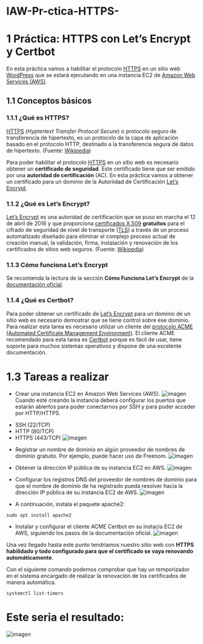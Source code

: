 # IAW-Pr-ctica-HTTPS-

<h1 id="práctica-https-con-lets-encrypt-y-certbot"><span class="header-section-number">1</span> Práctica: HTTPS con Let’s Encrypt y Certbot</h1>
<p>En esta práctica vamos a habilitar el protocolo <a href="https://es.wikipedia.org/wiki/Protocolo_seguro_de_transferencia_de_hipertexto">HTTPS</a> en un sitio web <a href="https://wordpress.org">WordPress</a> que se estará ejecutando en una instancia EC2 de <a href="https://aws.amazon.com/es/ec2/">Amazon Web Services (AWS)</a>.</p>
<h2 id="conceptos-básicos"><span class="header-section-number">1.1</span> Conceptos básicos</h2>
<h3 id="qué-es-https"><span class="header-section-number">1.1.1</span> ¿Qué es HTTPS?</h3>
<p><a href="https://es.wikipedia.org/wiki/Protocolo_seguro_de_transferencia_de_hipertexto">HTTPS</a> (<em>Hyptertext Transfer Protocol Secure</em>) o protocolo seguro de transferencia de hipertexto, es un protocolo de la capa de aplicación basado en el protocolo HTTP, destinado a la transferencia segura de datos de hipertexto. (Fuente: <a href="https://es.wikipedia.org/wiki/Protocolo_seguro_de_transferencia_de_hipertexto">Wikipedia</a>)</p>
<p>Para poder habilitar el protocolo <a href="https://es.wikipedia.org/wiki/Protocolo_seguro_de_transferencia_de_hipertexto">HTTPS</a> en un sitio web es necesario obtener un <strong>certificado de seguridad</strong>. Este certificado tiene que ser emitido por una <strong>autoridad de certificación</strong> (AC). En esta práctica vamos a obtener un certificado para un dominio de la Autoriidad de Certificación <a href="https://letsencrypt.org">Let’s Encrypt</a>.</p>
<h3 id="qué-es-lets-encrypt"><span class="header-section-number">1.1.2</span> ¿Qué es Let’s Encrypt?</h3>
<p><a href="https://letsencrypt.org">Let’s Encrypt</a>​ es una autoridad de certificación que se puso en marcha el 12 de abril de 2016 y que proporciona <a href="https://es.wikipedia.org/wiki/X.509">certificados X.509</a> <strong>gratuitos</strong> para el cifrado de seguridad de nivel de transporte (<a href="https://es.wikipedia.org/wiki/Seguridad_de_la_capa_de_transporte">TLS</a>) a través de un proceso automatizado diseñado para eliminar el complejo proceso actual de creación manual, la validación, firma, instalación y renovación de los certificados de sitios web seguros. (Fuente: <a href="https://es.wikipedia.org/wiki/Let%27s_Encrypt">Wikipedia</a>)</p>
<h3 id="cómo-funciona-lets-encrypt"><span class="header-section-number">1.1.3</span> Cómo funciona Let’s Encrypt</h3>
<p>Se recomienda la lectura de la sección <strong>Cómo Funciona Let’s Encrypt</strong> de la <a href="https://letsencrypt.org/es/how-it-works/">documentación oficial</a>.</p>
<h3 id="qué-es-certbot"><span class="header-section-number">1.1.4</span> ¿Qué es Certbot?</h3>
<p>Para poder obtener un certificado de <a href="https://letsencrypt.org">Let’s Encrypt</a> para un dominio de un sitio web es necesario demostrar que se tiene control sobre ese dominio. Para realizar esta tarea es necesario utilizar un cliente del <a href="https://en.wikipedia.org/wiki/Automated_Certificate_Management_Environment">protocolo ACME (Automated Certificate Management Environment)</a>. El cliente ACME recomendado para esta tarea es <a href="https://certbot.eff.org/">Certbot</a> porque es fácil de usar, tiene soporte para muchos sistemas operativos y dispone de una excelente documentación.</p>

# 1.3 Tareas a realizar

+ Crear una instancia EC2 en Amazon Web Services (AWS).
![imagen](https://github.com/jesus2307/IAW-Pr-ctica-HTTPS-/blob/main/imagen/6.PNG "imagen")
Cuando esté creando la instancia deberá configurar los puertos que estarán abiertos para poder conectarnos por SSH y para poder acceder por HTTP/HTTPS.

* SSH (22/TCP)
* HTTP (80/TCP)
* HTTPS (443/TCP)
![imagen](https://github.com/jesus2307/IAW-Pr-ctica-HTTPS-/blob/main/imagen/amzon.PNG "imagen")
+ Registrar un nombre de dominio en algún proveedor de nombres de dominio gratuito. Por ejemplo, puede hacer uso de Freenom.
![imagen](https://github.com/jesus2307/IAW-Pr-ctica-HTTPS-/blob/main/imagen/1.png "imagen")

+ Obtener la dirección IP pública de su instancia EC2 en AWS.
![imagen](https://github.com/jesus2307/IAW-Pr-ctica-HTTPS-/blob/main/imagen/5.PNG "imagen")

+ Configurar los registros DNS del proveedor de nombres de dominio para que el nombre de dominio de ha registrado pueda resolver hacia la dirección IP pública de su instancia EC2 de AWS.
![imagen](https://github.com/jesus2307/IAW-Pr-ctica-HTTPS-/blob/main/imagen/2.png "imagen")

+ A continuación, instala el paquete apache2:
```
sudo apt install apache2
```
+ Instalar y configurar el cliente ACME Certbot en su instacia EC2 de AWS, siguiendo los pasos de la documentación oficial.
![imagen](https://github.com/jesus2307/IAW-Pr-ctica-HTTPS-/blob/main/imagen/4.png "imagen")
<p>Una vez llegado hasta este punto tendríamos nuestro sitio web con <strong>HTTPS habilidado y todo configurado para que el certificado se vaya renovando automáticamente</strong>.</p>
<p>Con el siguiente comando podemos comprobar que hay un temporizador en el sistema encargado de realizar la renovación de los certificados de manera automática.</p>
<pre><code>systemctl list-timers</code></pre>

# Este seria el resultado:

![imagen](https://github.com/jesus2307/IAW-Pr-ctica-HTTPS-/blob/main/imagen/captura12.PNG "imagen")
